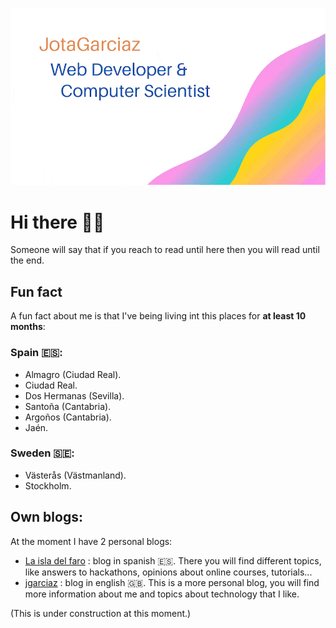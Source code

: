 ![](JotaGarciaz.gif)
# Hi there 👋🏻
Someone will say that if you reach to read until here then you will read until the end.

## Fun fact

A fun fact about me is that I've being living int this places for **at least 10 months**:

### Spain 🇪🇸:

* Almagro (Ciudad Real).
* Ciudad Real.
* Dos Hermanas (Sevilla).
* Santoña (Cantabria).
* Argoños (Cantabria).
* Jaén.

### Sweden 🇸🇪:

* Västerås (Västmanland).
* Stockholm.

## Own blogs:

At the moment I have 2 personal blogs:

* [La isla del faro](https://laisladelfaro.com) : blog in spanish 🇪🇸. There you will find different topics, like answers to hackathons, opinions about online courses, tutorials...
* [jgarciaz](https://jgarciaz.com) : blog in english 🇬🇧. This is a more personal blog, you will find more information about me and topics about technology that I like.

(This is under construction at this moment.)
